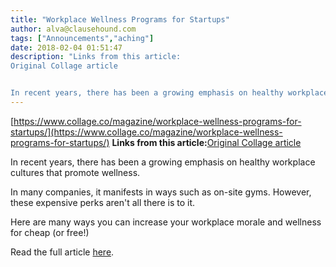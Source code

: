 ```yaml
---
title: "Workplace Wellness Programs for Startups"
author: alva@clausehound.com
tags: ["Announcements","aching"]
date: 2018-02-04 01:51:47
description: "Links from this article:
Original Collage article


In recent years, there has been a growing emphasis on healthy workplace cultures that promo..."
---
```


[https://www.collage.co/magazine/workplace-wellness-programs-for-startups/](https://www.collage.co/magazine/workplace-wellness-programs-for-startups/)
**Links from this article:**[Original Collage article](https://www.collage.co/magazine/workplace-wellness-programs-for-startups/)

In recent years, there has been a growing emphasis on healthy workplace cultures that promote wellness.

In many companies, it manifests in ways such as on-site gyms. However, these expensive perks aren't all there is to it.

Here are many ways you can increase your workplace morale and wellness for cheap (or free!)

Read the full article [here](https://www.collage.co/magazine/workplace-wellness-programs-for-startups/).